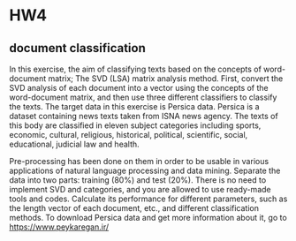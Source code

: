 # HW4
## document classification
In this exercise, the aim of classifying texts based on the concepts of word-document matrix; The SVD (LSA) matrix analysis method. First, convert the SVD analysis
of each document into a vector using the concepts of the word-document matrix, and then use three different classifiers to classify the texts. The target data in 
this exercise is Persica data. Persica is a dataset containing news texts taken from ISNA news agency. The texts of this body are classified in eleven subject categories
including sports, economic, cultural, religious, historical, political, scientific, social, educational, judicial law and health. 

Pre-processing has been done on them in order to be usable in various applications of natural language processing and data mining. Separate the data into two parts:
training (80%) and test (20%). There is no need to implement SVD and categories, and you are allowed to use ready-made tools and codes. Calculate its performance for
different parameters, such as the length vector of each document, etc., and different classification methods.
To download Persica data and get more information about it, go to https://www.peykaregan.ir/
